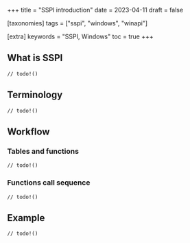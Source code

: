 +++
title = "SSPI introduction"
date = 2023-04-11
draft = false

[taxonomies]
tags = ["sspi", "windows", "winapi"]

[extra]
keywords = "SSPI, Windows"
toc = true
+++

## What is SSPI

`// todo!()`

## Terminology

`// todo!()`

## Workflow

### Tables and functions

`// todo!()`

### Functions call sequence

`// todo!()`

## Example

`// todo!()`
